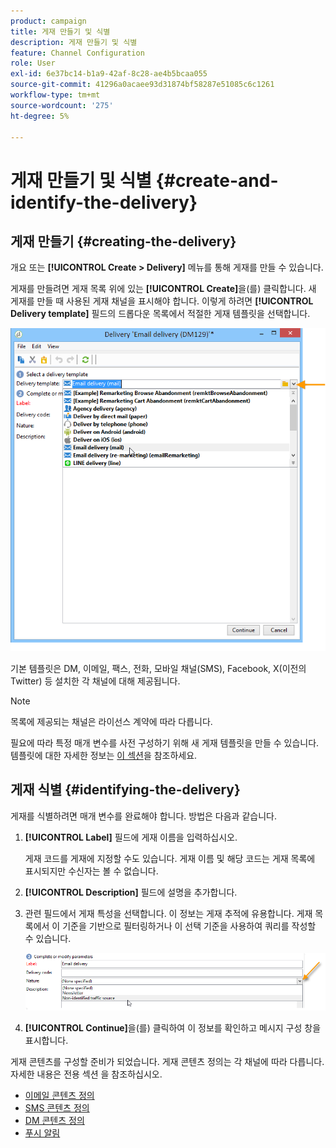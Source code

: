 ```yaml
---
product: campaign
title: 게재 만들기 및 식별
description: 게재 만들기 및 식별
feature: Channel Configuration
role: User
exl-id: 6e37bc14-b1a9-42af-8c28-ae4b5bcaa055
source-git-commit: 41296a0acaee93d31874bf58287e51085c6c1261
workflow-type: tm+mt
source-wordcount: '275'
ht-degree: 5%

---
```


# 게재 만들기 및 식별 {#create-and-identify-the-delivery}

## 게재 만들기 {#creating-the-delivery}

개요 또는 **[!UICONTROL Create > Delivery]** 메뉴를 통해 게재를 만들 수 있습니다.


게재를 만들려면 게재 목록 위에 있는 **[!UICONTROL Create]**&#x200B;을(를) 클릭합니다. 새 게재를 만들 때 사용된 게재 채널을 표시해야 합니다. 이렇게 하려면 **[!UICONTROL Delivery template]** 필드의 드롭다운 목록에서 적절한 게재 템플릿을 선택합니다.

![](assets/s_ncs_user_wizard_email01_1.png)

기본 템플릿은 DM, 이메일, 팩스, 전화, 모바일 채널(SMS), Facebook, X(이전의 Twitter) 등 설치한 각 채널에 대해 제공됩니다.

>[!NOTE]
>
>목록에 제공되는 채널은 라이선스 계약에 따라 다릅니다.

필요에 따라 특정 매개 변수를 사전 구성하기 위해 새 게재 템플릿을 만들 수 있습니다. 템플릿에 대한 자세한 정보는 [이 섹션](about-templates.md)을 참조하세요.

## 게재 식별 {#identifying-the-delivery}

게재를 식별하려면 매개 변수를 완료해야 합니다. 방법은 다음과 같습니다.

1. **[!UICONTROL Label]** 필드에 게재 이름을 입력하십시오.

   게재 코드를 게재에 지정할 수도 있습니다. 게재 이름 및 해당 코드는 게재 목록에 표시되지만 수신자는 볼 수 없습니다.

1. **[!UICONTROL Description]** 필드에 설명을 추가합니다.
1. 관련 필드에서 게재 특성을 선택합니다. 이 정보는 게재 추적에 유용합니다. 게재 목록에서 이 기준을 기반으로 필터링하거나 이 선택 기준을 사용하여 쿼리를 작성할 수 있습니다.

   ![](assets/s_ncs_user_email_del_nature.png)

1. **[!UICONTROL Continue]**&#x200B;을(를) 클릭하여 이 정보를 확인하고 메시지 구성 창을 표시합니다.

게재 콘텐츠를 구성할 준비가 되었습니다. 게재 콘텐츠 정의는 각 채널에 따라 다릅니다. 자세한 내용은 전용 섹션 을 참조하십시오.

* [이메일 콘텐츠 정의](defining-the-email-content.md)
* [SMS 콘텐츠 정의](sms-create.md#defining-the-sms-content)
* [DM 콘텐츠 정의](defining-the-direct-mail-content.md)
* [푸시 알림](about-mobile-app-channel.md)
